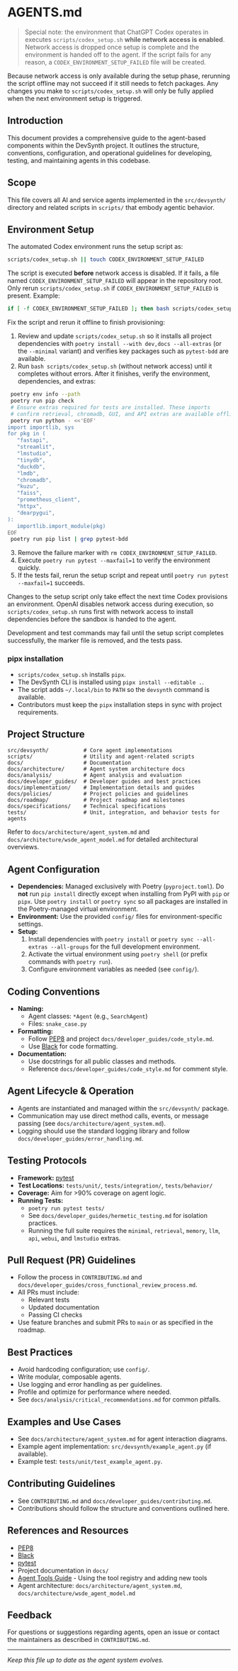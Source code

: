 # AGENTS.md

> Special note: the environment that ChatGPT Codex operates in executes `scripts/codex_setup.sh` **while network access is enabled**. Network access is dropped once setup is complete and the environment is handed off to the agent. If the script fails for any reason, a `CODEX_ENVIRONMENT_SETUP_FAILED` file will be created.

Because network access is only available during the setup phase, rerunning the script offline may not succeed if it still needs to fetch packages. Any changes you make to `scripts/codex_setup.sh` will only be fully applied when the next environment setup is triggered.

## Introduction

This document provides a comprehensive guide to the agent-based components within the DevSynth project. It outlines the structure, conventions, configuration, and operational guidelines for developing, testing, and maintaining agents in this codebase.

## Scope

This file covers all AI and service agents implemented in the `src/devsynth/` directory and related scripts in `scripts/` that embody agentic behavior.

## Environment Setup

The automated Codex environment runs the setup script as:

```bash
scripts/codex_setup.sh || touch CODEX_ENVIRONMENT_SETUP_FAILED
```

The script is executed **before** network access is disabled. If it fails, a
file named `CODEX_ENVIRONMENT_SETUP_FAILED` will appear in the repository root.
Only rerun `scripts/codex_setup.sh` if `CODEX_ENVIRONMENT_SETUP_FAILED` is present.
Example:

```bash
if [ -f CODEX_ENVIRONMENT_SETUP_FAILED ]; then bash scripts/codex_setup.sh; fi
```
Fix the script and rerun it offline to finish provisioning:

1. Review and update `scripts/codex_setup.sh` so it installs all project
   dependencies with `poetry install --with dev,docs --all-extras` (or the
   `--minimal` variant) and verifies key packages such as `pytest-bdd` are
   available.
2. Run `bash scripts/codex_setup.sh` (without network access) until it completes
   without errors. After it finishes, verify the environment, dependencies,
   and extras:

 ```bash
  poetry env info --path
  poetry run pip check
  # Ensure extras required for tests are installed. These imports
  # confirm retrieval, chromadb, GUI, and API extras are available offline.
  poetry run python - <<'EOF'
import importlib, sys
for pkg in (
    "fastapi",
    "streamlit",
    "lmstudio",
    "tinydb",
    "duckdb",
    "lmdb",
    "chromadb",
    "kuzu",
    "faiss",
    "prometheus_client",
    "httpx",
    "dearpygui",
):
    importlib.import_module(pkg)
EOF
  poetry run pip list | grep pytest-bdd
  ```
3. Remove the failure marker with `rm CODEX_ENVIRONMENT_SETUP_FAILED`.
4. Execute `poetry run pytest --maxfail=1` to verify the environment quickly.
5. If the tests fail, rerun the setup script and repeat until
   `poetry run pytest --maxfail=1` succeeds.

Changes to the setup script only take effect the next time Codex provisions an
environment. OpenAI disables network access during execution, so `scripts/codex_setup.sh`
runs first with network access to install dependencies before the sandbox is
handed to the agent.

Development and test commands may fail until the setup script completes
successfully, the marker file is removed, and the tests pass.


### pipx installation

- `scripts/codex_setup.sh` installs `pipx`.
- The DevSynth CLI is installed using `pipx install --editable .`.
- The script adds `~/.local/bin` to `PATH` so the `devsynth` command is available.
- Contributors must keep the `pipx` installation steps in sync with project requirements.

## Project Structure

```
src/devsynth/           # Core agent implementations
scripts/                # Utility and agent-related scripts
docs/                   # Documentation
docs/architecture/      # Agent system architecture docs
docs/analysis/          # Agent analysis and evaluation
docs/developer_guides/  # Developer guides and best practices
docs/implementation/    # Implementation details and guides
docs/policies/          # Project policies and guidelines
docs/roadmap/           # Project roadmap and milestones
docs/specifications/    # Technical specifications
tests/                  # Unit, integration, and behavior tests for agents
```

Refer to `docs/architecture/agent_system.md` and `docs/architecture/wsde_agent_model.md` for detailed architectural overviews.

## Agent Configuration

- **Dependencies:** Managed exclusively with Poetry (`pyproject.toml`). Do **not** run `pip install` directly except when installing from PyPI with `pip` or `pipx`. Use `poetry install` or `poetry sync` so all packages are installed in the Poetry-managed virtual environment.
- **Environment:** Use the provided `config/` files for environment-specific settings.
- **Setup:**
  1. Install dependencies with `poetry install` or `poetry sync --all-extras --all-groups` for the full development environment.
  2. Activate the virtual environment using `poetry shell` (or prefix commands with `poetry run`).
  3. Configure environment variables as needed (see `config/`).

## Coding Conventions

- **Naming:**
  - Agent classes: `*Agent` (e.g., `SearchAgent`)
  - Files: `snake_case.py`
- **Formatting:**
  - Follow [PEP8](https://peps.python.org/pep-0008/) and project `docs/developer_guides/code_style.md`.
  - Use [Black](https://black.readthedocs.io/) for code formatting.
- **Documentation:**
  - Use docstrings for all public classes and methods.
  - Reference `docs/developer_guides/code_style.md` for comment style.

## Agent Lifecycle & Operation

- Agents are instantiated and managed within the `src/devsynth/` package.
- Communication may use direct method calls, events, or message passing (see `docs/architecture/agent_system.md`).
- Logging should use the standard logging library and follow `docs/developer_guides/error_handling.md`.

## Testing Protocols

- **Framework:** [pytest](https://docs.pytest.org/)
- **Test Locations:** `tests/unit/`, `tests/integration/`, `tests/behavior/`
- **Coverage:** Aim for >90% coverage on agent logic.
- **Running Tests:**
  - `poetry run pytest tests/`
  - See `docs/developer_guides/hermetic_testing.md` for isolation practices.
  - Running the full suite requires the `minimal`, `retrieval`, `memory`, `llm`,
    `api`, `webui`, and `lmstudio` extras.

## Pull Request (PR) Guidelines

- Follow the process in `CONTRIBUTING.md` and `docs/developer_guides/cross_functional_review_process.md`.
- All PRs must include:
  - Relevant tests
  - Updated documentation
  - Passing CI checks
- Use feature branches and submit PRs to `main` or as specified in the roadmap.

## Best Practices

- Avoid hardcoding configuration; use `config/`.
- Write modular, composable agents.
- Use logging and error handling as per guidelines.
- Profile and optimize for performance where needed.
- See `docs/analysis/critical_recommendations.md` for common pitfalls.

## Examples and Use Cases

- See `docs/architecture/agent_system.md` for agent interaction diagrams.
- Example agent implementation: `src/devsynth/example_agent.py` (if available).
- Example test: `tests/unit/test_example_agent.py`.

## Contributing Guidelines

- See `CONTRIBUTING.md` and `docs/developer_guides/contributing.md`.
- Contributions should follow the structure and conventions outlined here.

## References and Resources

- [PEP8](https://peps.python.org/pep-0008/)
- [Black](https://black.readthedocs.io/)
- [pytest](https://docs.pytest.org/)
- Project documentation in `docs/`
- [Agent Tools Guide](docs/developer_guides/agent_tools.md) - Using the tool registry and adding new tools
- Agent architecture: `docs/architecture/agent_system.md`, `docs/architecture/wsde_agent_model.md`

## Feedback

For questions or suggestions regarding agents, open an issue or contact the maintainers as described in `CONTRIBUTING.md`.

---

*Keep this file up to date as the agent system evolves.*
